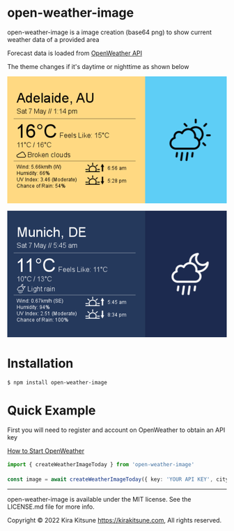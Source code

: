 ﻿# open-weather-image

open-weather-image is a image creation (base64 png) to show current weather data of a provided area

Forecast data is loaded from [OpenWeather API](https://openweathermap.org)

The theme changes if it's daytime or nighttime as shown below

![Daytime](https://github.com/Kira-Kitsune/open-weather-image/blob/main/daytime.png?raw=true)

![Nighttime](https://github.com/Kira-Kitsune/open-weather-image/blob/main/nighttime.png?raw=true)

# Installation

```sh
$ npm install open-weather-image
```

# Quick Example

First you will need to register and account on OpenWeather to obtain an API key

[How to Start OpenWeather](https://openweathermap.org/appid)

```ts
import { createWeatherImageToday } from 'open-weather-image'

const image = await createWeatherImageToday({ key: 'YOUR API KEY', cityName: 'Adelaide' })
```

---

open-weather-image is available under the MIT license. See the LICENSE.md file for more info.

Copyright &copy; 2022 Kira Kitsune <https://kirakitsune.com>, All rights reserved.